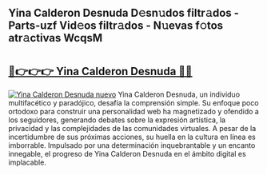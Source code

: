 ## Yina Calderon Desnuda D𝚎sn𝚞dos filtr𝚊dos - Parts-uzf Vid𝚎os filtr𝚊dos - N𝚞evas f𝚘tos atr𝚊ctivas WcqsM

# <h2><a href="http://mb74xmm.tromn.icu/?c=Yina+Calderon+Desnuda">🔗👉👉👉 Yina Calderon Desnuda 🔗🔗</a></h2>

[![Yina Calderon Desnuda nuevo](https://i.imgur.com/pEAQMta.gif)](http://mb74xmm.tromn.icu/?c=Yina+Calderon+Desnuda)
Yina Calderon Desnuda, un individuo multifacético y paradójico, desafía la comprensión simple. Su enfoque poco ortodoxo para construir una personalidad web ha magnetizado y ofendido a los seguidores, generando debates sobre la expresión artística, la privacidad y las complejidades de las comunidades virtuales. A pesar de la incertidumbre de sus próximas acciones, su huella en la cultura en línea es imborrable. Impulsado por una determinación inquebrantable y un encanto innegable, el progreso de Yina Calderon Desnuda en el ámbito digital es implacable.
